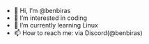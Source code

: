 - 👋 Hi, I’m @benbiras
- 👀 I’m interested in coding
- 🌱 I’m currently learning Linux
- 📫 How to reach me: via Discord(@benbiras)

<!---
benbiras/benbiras is a ✨ special ✨ repository because its `README.md` (this file) appears on your GitHub profile.
You can click the Preview link to take a look at your changes.
--->
